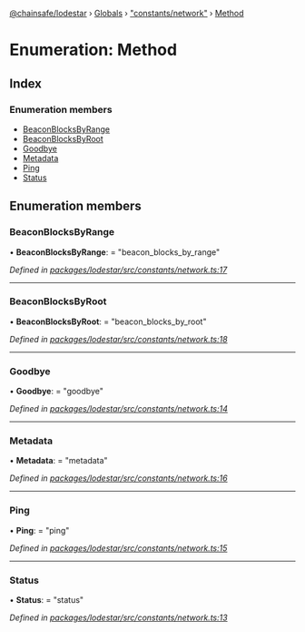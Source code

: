 [@chainsafe/lodestar](../README.md) › [Globals](../globals.md) › ["constants/network"](../modules/_constants_network_.md) › [Method](_constants_network_.method.md)

# Enumeration: Method

## Index

### Enumeration members

* [BeaconBlocksByRange](_constants_network_.method.md#beaconblocksbyrange)
* [BeaconBlocksByRoot](_constants_network_.method.md#beaconblocksbyroot)
* [Goodbye](_constants_network_.method.md#goodbye)
* [Metadata](_constants_network_.method.md#metadata)
* [Ping](_constants_network_.method.md#ping)
* [Status](_constants_network_.method.md#status)

## Enumeration members

###  BeaconBlocksByRange

• **BeaconBlocksByRange**: = "beacon_blocks_by_range"

*Defined in [packages/lodestar/src/constants/network.ts:17](https://github.com/ChainSafe/lodestar/blob/da7050e4c/packages/lodestar/src/constants/network.ts#L17)*

___

###  BeaconBlocksByRoot

• **BeaconBlocksByRoot**: = "beacon_blocks_by_root"

*Defined in [packages/lodestar/src/constants/network.ts:18](https://github.com/ChainSafe/lodestar/blob/da7050e4c/packages/lodestar/src/constants/network.ts#L18)*

___

###  Goodbye

• **Goodbye**: = "goodbye"

*Defined in [packages/lodestar/src/constants/network.ts:14](https://github.com/ChainSafe/lodestar/blob/da7050e4c/packages/lodestar/src/constants/network.ts#L14)*

___

###  Metadata

• **Metadata**: = "metadata"

*Defined in [packages/lodestar/src/constants/network.ts:16](https://github.com/ChainSafe/lodestar/blob/da7050e4c/packages/lodestar/src/constants/network.ts#L16)*

___

###  Ping

• **Ping**: = "ping"

*Defined in [packages/lodestar/src/constants/network.ts:15](https://github.com/ChainSafe/lodestar/blob/da7050e4c/packages/lodestar/src/constants/network.ts#L15)*

___

###  Status

• **Status**: = "status"

*Defined in [packages/lodestar/src/constants/network.ts:13](https://github.com/ChainSafe/lodestar/blob/da7050e4c/packages/lodestar/src/constants/network.ts#L13)*
